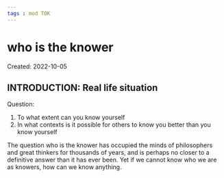 ```yaml
---
tags : mod TOK
---
```

# who is the knower
Created: 2022-10-05

## INTRODUCTION: **Real life situation**

Question:
1. To what extent can you know yourself 
2. In what contexts is it possible for others to know you better than you know yourself

The question who is the knower has occupied the minds of philosophers and great thinkers for thousands of years, and is perhaps no closer to a definitive answer than it has ever been. Yet if we cannot know who we are as knowers, how can we know anything.